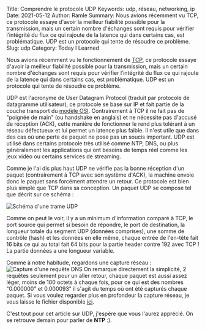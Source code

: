 Title: Comprendre le protocole UDP
Keywords: udp, réseau, networking, ip
Date: 2021-05-12
Author: Ramle
Summary: Nous avions récemment vu TCP, ce protocole essaye d'avoir la meilleur fiabilité possible pour la transmission, mais un certain nombre d'échanges sont requis pour vérifier l’intégrité du flux ce qui rajoute de la latence qui dans certains cas, est problématique. UDP est un protocole qui tente de résoudre ce problème.
Slug: udp
Category: Today I Learned

Nous avions récemment vu le fonctionnement de [TCP](https://blog.eban.bzh/today-i-learned/tcp.html), ce protocole essaye d'avoir la meilleur fiabilité possible pour la transmission, mais un certain nombre d'échanges sont requis pour vérifier l’intégrité du flux ce qui rajoute de la latence qui dans certains cas, est problématique. UDP est un protocole qui tente de résoudre ce problème.

UDP est l'acronyme de User Datagram Protocol (traduit par protocole de datagramme utilisateur), ce protocole se base sur IP et fait partie de la couche transport du [modèle OSI](https://fr.wikipedia.org/wiki/Mod%C3%A8le_OSI). Contrairement à TCP il ne fait pas de "poignée de main" (ou handshake en anglais) et ne nécessite pas d'accusé de réception (ACK), cette manière de fonctionner le rend plus tolérant à un réseau défectueux et lui permet un latence plus faible. Il n'est utile que dans des cas où une perte de paquet ne pose pas un soucis important. UDP est utilisé dans certains protocole très utilisé comme NTP, DNS, ou plus généralement les applications qui ont besoins de temps réel comme les jeux vidéo ou certains services de streaming.

Comme je l'ai dis plus haut UDP ne vérifie pas la bonne réception d'un paquet (contrairement à TCP avec son système d'ACK), la machine envoie donc le paquet sans forcément attendre un retour. Ce protocole est bien plus simple que TCP dans sa conception. Un paquet UDP se compose tel que décrit sur ce schéma :

![Schéma d'une trame UDP](/static/img/udp/schema_trame.png)

Comme on peut le voir, il y a un minimum d'information comparé à TCP, le port source qui permet si besoin de répondre, le port de destination, la longueur totale du segment UDP (données comprises), une somme de contrôle (hash) et les données en elle même, chaque entrée de l'en-tête fait 16 bits ce qui au total fait 64 bits pour la partie header contre 192 avec TCP ! La partie données a une longueur variable.

Comme à notre habitude, regardons une capture réseau :
![Capture d'une requête DNS](/static/img/dns/dns_capture.png)
On remarque directement la simplicité, 2 requêtes seulement pour un aller retour, chaque paquet est aussi assez léger, moins de 100 octets à chaque fois, pour ce qui est des nombres "0.000000" et 0.000093" il s'agit du temps où ont été capturés chaque paquet. Si vous voulez regarder plus en profondeur la capture réseau, je vous laisse le fichier disponible [ici](/static/misc/dns.pcap).

C'est tout pour cet article sur UDP, j'espère que vous l'aurez apprécié. On se retrouve demain pour parler de **NTP** :).

